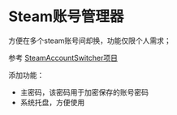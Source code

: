 # Steam账号管理器

方便在多个steam账号间却换，功能仅限个人需求；

参考 [SteamAccountSwitcher项目](https://github.com/W3D3/SteamAccountSwitcher)

添加功能：

* 主密码，该密码用于加密保存的账号密码
* 系统托盘，方便使用